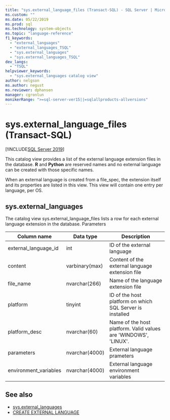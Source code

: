```yaml
---
title: "sys.external_language_files (Transact-SQL) - SQL Server | Microsoft Docs"
ms.custom: ""
ms.date: 05/22/2019
ms.prod: sql
ms.technology: system-objects
ms.topic: "language-reference"
f1_keywords: 
  - "external_languages"
  - "external_languages_TSQL"
  - "sys.external_languages"
  - "sys.external_languages_TSQL"
dev_langs: 
  - "TSQL"
helpviewer_keywords: 
  - "sys.external_languages catalog view"
author: nelgson
ms.author: negust
ms.reviewer: dphansen
manager: cgronlun
monikerRange: ">=sql-server-ver15||=sqlallproducts-allversions"
---
```


# sys.external_language_files (Transact-SQL)
[!INCLUDE[SQL Server 2019](../../includes/applies-to-version/_ss2019.md)]

This catalog view provides a list of the external language extension files in the database. **R** and **Python** are reserved names and no external language can be created with those specific names.

When an external language is created from a file_spec, the extension itself and its properties are listed in this view. This view will contain one entry per language, per OS.

## sys.external_languages

The catalog view sys.external_language_files lists a row for each external language extension in the database. Parameters

|Column name |Data type | Description|
|------|------|------|
|external_language_id |int | ID of the external language|
|content|varbinary(max) |Content of the external language extension file|
|file_name|nvarchar(266)|Name of the language extension file|
|platform|tinyint|ID of the host platform on which SQL Server is installed|
|platform_desc |nvarchar(60)|Name of the host platform. Valid values are 'WINDOWS', 'LINUX'.|
|parameters|nvarchar(4000)|External language prameters|
|environment_variables |nvarchar(4000)|External language environment variables|

## See also  

+ [sys.external_languages](sys-external-languages-transact-sql.md)  
+ [CREATE EXTERNAL LANGUAGE](../../t-sql/statements/create-external-language-transact-sql.md)  
